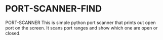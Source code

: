 # PORT-SCANNER-FIND

PORT-SCANNER
This is simple python port scanner that prints out open port on the screen. It scans port ranges and show which one are open or closed.
